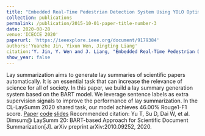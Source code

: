 ```yaml
---
title: "Embedded Real-Time Pedestrian Detection System Using YOLO Optimized by LNN"
collection: publications
permalink: /publication/2015-10-01-paper-title-number-3
date: 2020-08-28
venue:'ICECCE 2020'
paperurl: 'https://ieeexplore.ieee.org/document/9179384'
authors:'Yuanzhe Jin, Yixun Wen, Jingting Liang'
citation:'Y. Jin, Y. Wen and J. Liang, "Embedded Real-Time Pedestrian Detection System Using YOLO Optimized by LNN," 2020 International Conference on Electrical, Communication, and Computer Engineering (ICECCE), Istanbul, Turkey, 2020, pp. 1-5, doi: 10.1109/ICECCE49384.2020.9179384.'
show_year: false
---
```

Lay summarization aims to generate lay summaries of scientific papers automatically. It is an essential task that can increase the relevance of science for all of society. In this paper, we build a lay summary generation system based on the BART model. We leverage sentence labels as extra supervision signals to improve the performance of lay summarization. In the CL-LaySumm 2020 shared task, our model achieves 46.00% Rouge1-F1 score.
[Paper](https://www.aclweb.org/anthology/2020.sdp-1.35.pdf)
[code](https://github.com/TysonYu/Laysumm)
[slides](https://docs.google.com/presentation/d/1OqskS4L_ytAtIlyJd5JyJL_EeGEUEmQNaU5ecVQjJas/edit?usp=sharing)
Recommended citation: Yu T, Su D, Dai W, et al. Dimsum@ LaySumm 20: BART-based Approach for Scientific Document Summarization[J]. arXiv preprint arXiv:2010.09252, 2020.
